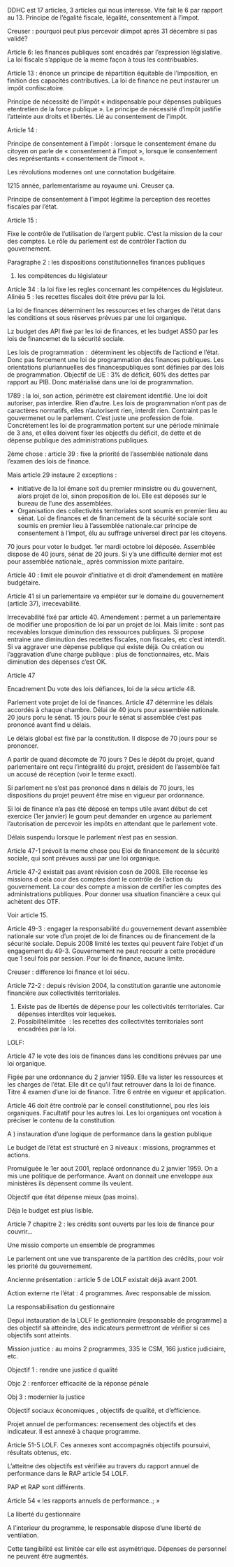 DDHC est 17 articles, 3 articles qui nous interesse. Vite fait le 6 par rapport au 13. Principe de l’égalité fiscale, légalité, consentement à l’impot.

  

Creuser : pourquoi peut plus percevoir diimpot après 31 décembre si pas validé?

  

Article 6: les finances publiques sont encadrés par l’expression législative. La loi fiscale s’applque de la meme façon à tous les contribuables. 

  

Article 13 : énonce un principe de répartition équitable de l’imposition, en finition des capacités contributives. La loi de finance ne peut instaurer un impôt confiscatoire. 

  

Principe de nécessité de l’impôt « indispensable pour dépenses publiques etentretien de la force publique ». Le principe de nécessité d’impôt justifie l’atteinte aux droits et libertés. Lié au consentement de l’impôt.

  

Article 14 : 

Principe de consentement à l’impôt : lorsque le consentement émane du citoyen on parle de « consentement à l’impot », lorsque le consentement des représentants « consentement de l’imoot ». 

  

Les révolutions modernes ont une connotation budgétaire. 

  

1215 année, parlementarisme au royaume uni. Creuser ça.

  

Principe de consentement à l’impot légitime la perception des recettes fiscales par l’état. 

  

Article 15 : 

Fixe le contrôle de l’utilisation de l’argent public. C’est la mission de la cour des comptes. Le rôle du parlement est de contrôler l’action du gouvernement. 

  

Paragraphe 2 : les dispositions constitutionnelles finances publiques

  

1. les compétences du législateur

  

Article 34 : la loi fixe les regles concernant les compétences du législateur. Alinéa 5 : les recettes fiscales doit être prévu par la loi. 

  

La loi de finances déterminent les ressources et les charges de l’état dans les conditions et sous réserves prévues par une loi organique. 

  

Lz budget des API fixé par les loi de finances, et les budget ASSO par les lois de financemet de la sécurité sociale. 

  

Les lois de programmation :  déterminent les objectifs de l’actiond e l’état. Donc pas forcement une loi de programmation des finances publiques. Les orientations pluriannuelles des financespubliques sont définies par des lois de programmation. Objectif de UE : 3% de déficit, 60% des dettes par rapport au PIB. Donc matérialisé dans une loi de programmation.

  

1789 : la loi, son action, périmètre est clairement identifié. Une loi doit autoriser, pas interdire. Rien d’autre. Les lois de programmation n’ont pas de caractères normatifs, elles n’autorisent rien, interdit rien. Contraint pas le gouvermenet ou le parlement. C’est juste une profession de foie. Concrètement les loi de programmation portent sur une période minimale de 3 ans, et elles doivent fixer les objectfs du déficit, de dette et de dépense publique des administrations publiques. 

  

2ème chose : article 39 : fixe la priorité de l’assemblée nationale dans l’examen des lois de finance. 

  

Mais article 29 instaure 2 exceptions :

- initiative de la loi émane soit du premier rminsistre ou du gouvernent, alors projet de loi, sinon proposition de loi. Elle est déposés sur le bureau de l’une des assemblées. 
- Organisation des collectivités territoriales sont soumis en premier lieu au sénat. Loi de finances et de financement de la sécurité sociale sont soumis en premier lieu à l’assemblée nationale.car principe de consentement à l’impot, élu au suffrage universel direct par les citoyens.

  

70 jours pour voter le budget. 1er mardi octobre loi déposée. Assemblée dispose de 40 jours, sénat de 20 jours. Si y’a une difficulté dernier mot est pour assemblée nationale,, après commission mixte paritaire. 

  

Article 40 : limit ele pouvoir d’initiative et di droit d’amendement en matière budgétaire. 

  

Article 41 si un parlementaire va empiéter sur le domaine du gouvernement (article 37), irrecevabilité.

  

Irrecevabilité fixé par article 40. Amendement : permet a un parlementaire de modifier une proposition de loi par un projet de loi. Mais limite : sont pas recevables lorsque diminution des ressources publiques. Si propose entraine une diminution des recettes fiscales, non fiscales, etc c’est interdit. Si va aggraver une dépense publique qui existe déjà. Ou création ou l’aggravation d’une charge publique : plus de fonctionnaires, etc. Mais diminution des dépenses c’est OK.

  

Article 47

Encadrement Du vote des lois défiances, loi de la sécu article 48.

  

Parlement vote projet de loi de finances. Article 47 détermine les délais accordés à chaque chambre. Délai de 40 jours pour assemblée nationale. 20 jours poru le sénat. 15 jours pour le sénat si assemblée c’est pas prononcé avant find u délais. 

  

Le délais global est fixé par la constitution. Il dispose de 70 jours pour se prononcer.

  

A partir de quand décompte de 70 jours ? Des le dépôt du projet, quand parlementaire ont reçu l’intégralité du projet, président de l’assemblée fait un accusé de réception (voir le terme exact).

  

Si parlement ne s’est pas prononcé dans n délais de 70 jours, les dispositions du projet peuvent être mise en vigueur par ordonnance.

  

Si loi de finance n’a pas été déposé en temps utile avant début de cet exercice (1er janvier) le goum peut demander en urgence au parlement l’autorisation de percevoir les impôts en attendant que le parlement vote.

  

Délais suspendu lorsque le parlement n’est pas en session.

  

Article 47-1 prévoit la meme chose pou Eloi de financement de la sécurité sociale, qui sont prévues aussi par une loi organique.

  

Article 47-2 existait pas avant révision cosn de 2008. Elle recense les missions d cela cour des comptes dont le contrôle de l’action du gouvernement. La cour des compte a mission de certifier les comptes des administrations publiques. Pour donner usa situation financière a ceux qui achètent des OTF.

  

Voir article 15. 

  

Article 49-3 : engager la responsabilité du gouvernement devant assemblée nationale sur vote d’un projet de loi de finances ou de financement de la sécurité sociale. Depuis 2008 limité les textes qui peuvent faire l’objet d'un engagement du 49-3. Gouvernement ne peut recourir a cette procédure que 1 seul fois par session. Pour loi de finance, aucune limite. 

  

Creuser : difference loi finance et loi sécu.

  

Article 72-2 : depuis révision 2004, la constitution garantie une autonomie financière aux collectivités territoriales.

  

1. Existe pas de libertés de dépense pour les collectivités territoriales. Car dépenses interdîtes voir lequekes.
2. Possibilitélimitée  : les recettes des collectivités territoriales sont encadrées par la loi.

  

  

LOLF:

  

Article 47 le vote des lois de finances dans les conditions prévues par une loi organique.

  

Figée par une ordonnance du 2 janvier 1959. Elle va lister les ressources et les charges de l’état. Elle dit ce qu’il faut retrouver dans la loi de finance. Titre 4 examen d’une loi de finance. Titre 6 entrée en vigueur et application.

  

Article 46 doit être controlé par le conseil constitutionnel, pou rles lois organiques. Facultatif pour les autres loi. Les loi organiques ont vocation à préciser le contenu de la constitution. 

  

A ) instauration d’une logique de performance dans la gestion publique

  

Le budget de l’état est structuré en 3 niveaux : missions, programmes et actions. 

  

Promulguée le 1er aout 2001, replacé ordonnance du 2 janvier 1959. On a mis une politique de performance. Avant on donnait une enveloppe aux ministères ils dépensent comme ils veulent. 

  

Objectif que état dépense mieux (pas moins).

  

Déja le budget est plus lisible.

  

Article 7 chapitre 2 : les crédits sont ouverts par les lois de finance pour couvrir…

  

Une missio comporte un ensemble de programmes

  

Le parlement ont une vue transparente de la partition des crédits, pour voir les priorité du gouvernement.

  

Ancienne présentation : article 5 de LOLF existait déjà avant 2001.

  

Action externe rte l’état : 4 programmes. Avec responsable de mission.

  

La responsabilisation du gestionnaire

Depui instauration de la LOLF le gestionnaire (responsable de programme) a des objectif sà atteindre, des indicateurs permettront de vérifier si ces objectifs sont atteints. 

Mission justice : au moins 2 programmes, 335 le CSM, 166 justice judiciaire, etc.

  

Objectif 1 : rendre une justice d qualité

  

Objc 2 : renforcer efficacité de la réponse pénale

  

Obj 3 : modernier la justice

  

Objectif sociaux économiques , objectifs de qualité, et d’efficience. 

  

Projet annuel de performances: recensement des objectifs et des indicateur. Il est annexé à chaque programme. 

  

Article 51-5 LOLF. Ces annexes sont accompagnés objectifs poursuivi, résultats obtenus, etc.

  

L’atteitne des objectifs est vérifiée au travers du rapport annuel de performance dans le RAP article 54 LOLF.

  

PAP et RAP sont différents.

  

Article 54 « les rapports annuels de performance..; »

  

La liberté du gestionnaire

  

A l’interieur du programme, le responsable dispose d’une liberté de ventilation. 

  

Cette tangibilité est limitée car elle est asymétrique. Dépenses de personnel ne peuvent être augmentés.